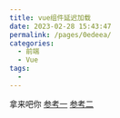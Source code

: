 ```yaml
---
title: vue组件延迟加载
date: 2023-02-28 15:43:47
permalink: /pages/0edeea/
categories:
  - 前端
  - Vue
tags:
  - 
---
```

拿来吧你
[参考一](https://blog.csdn.net/z470259742/article/details/79580592)
[参考二](https://www.mianshigee.com/project/vue-lazy-render/)
